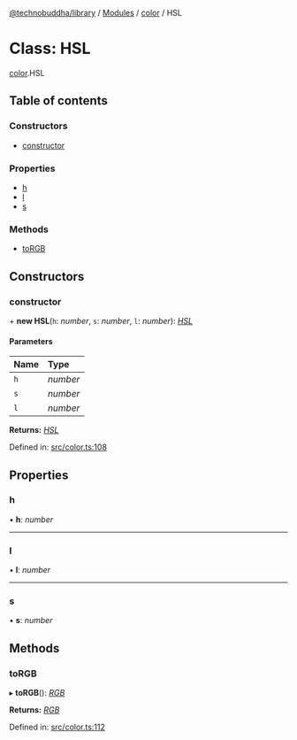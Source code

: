 [@technobuddha/library](../../README.md) / [Modules](../Modules.md) / [color](../modules/color.md) / HSL

# Class: HSL

[color](../modules/color.md).HSL

## Table of contents

### Constructors

- [constructor](color.hsl.md#constructor)

### Properties

- [h](color.hsl.md#h)
- [l](color.hsl.md#l)
- [s](color.hsl.md#s)

### Methods

- [toRGB](color.hsl.md#torgb)

## Constructors

### constructor

\+ **new HSL**(`h`: *number*, `s`: *number*, `l`: *number*): [*HSL*](color.hsl.md)

#### Parameters

| Name | Type |
| :------ | :------ |
| `h` | *number* |
| `s` | *number* |
| `l` | *number* |

**Returns:** [*HSL*](color.hsl.md)

Defined in: [src/color.ts:108](https://github.com/technobuddha/hill.software/blob/65b5e5d/packages/library/src/color.ts#L108)

## Properties

### h

• **h**: *number*

___

### l

• **l**: *number*

___

### s

• **s**: *number*

## Methods

### toRGB

▸ **toRGB**(): [*RGB*](color.rgb.md)

**Returns:** [*RGB*](color.rgb.md)

Defined in: [src/color.ts:112](https://github.com/technobuddha/hill.software/blob/65b5e5d/packages/library/src/color.ts#L112)
